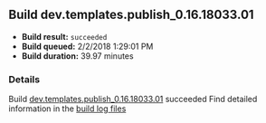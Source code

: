 ## Build dev.templates.publish_0.16.18033.01
- **Build result:** `succeeded`
- **Build queued:** 2/2/2018 1:29:01 PM
- **Build duration:** 39.97 minutes
### Details
Build [dev.templates.publish_0.16.18033.01](https://winappstudio.visualstudio.com/web/build.aspx?pcguid=a4ef43be-68ce-4195-a619-079b4d9834c2&builduri=vstfs%3a%2f%2f%2fBuild%2fBuild%2f24857) succeeded
Find detailed information in the [build log files](https://uwpctdiags.blob.core.windows.net/buildlogs/dev.templates.publish_0.16.18033.01_logs.zip)
